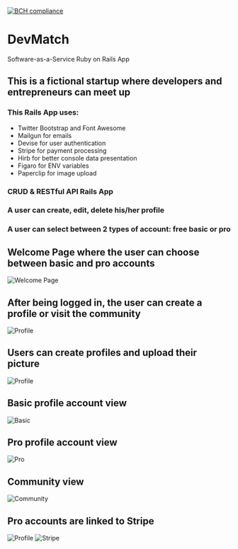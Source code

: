 [![BCH compliance](https://bettercodehub.com/edge/badge/SonyaMoisset/SaaSApp_RUBY-ON-RAILS?branch=master)](https://bettercodehub.com/)

# DevMatch

Software-as-a-Service Ruby on Rails App
## This is a fictional startup where developers and entrepreneurs can meet up
### This Rails App uses:
- Twitter Bootstrap and Font Awesome
- Mailgun for emails
- Devise for user authentication
- Stripe for payment processing
- Hirb for better console data presentation
- Figaro for ENV variables
- Paperclip for image upload

### CRUD & RESTful API Rails App

### A user can create, edit, delete his/her profile
### A user can select between 2 types of account: free basic or pro

## Welcome Page where the user can choose between basic and pro accounts
![Welcome Page](https://github.com/SonyaMoisset/saas-app-rails/blob/master/homepage.png)

## After being logged in, the user can create a profile or visit the community
![Profile](https://github.com/SonyaMoisset/saas-app-rails/blob/master/homepage2.png)

## Users can create profiles and upload their picture
![Profile](https://github.com/SonyaMoisset/saas-app-rails/blob/master/Profile.png)

## Basic profile account view
![Basic](https://github.com/SonyaMoisset/saas-app-rails/blob/master/basic.png)

## Pro profile account view
![Pro](https://github.com/SonyaMoisset/saas-app-rails/blob/master/pro.png)

## Community view
![Community](https://github.com/SonyaMoisset/saas-app-rails/blob/master/community.png)

## Pro accounts are linked to Stripe
![Profile](https://github.com/SonyaMoisset/saas-app-rails/blob/master/Stripe.png)
![Stripe](https://github.com/SonyaMoisset/saas-app-rails/blob/master/Stripe2.png)

